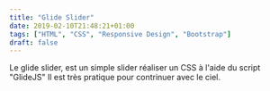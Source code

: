 ```yaml
---
title: "Glide Slider"
date: 2019-02-10T21:48:21+01:00
tags: ["HTML", "CSS", "Responsive Design", "Bootstrap"]
draft: false
---
```


Le glide slider, est un simple slider réaliser un CSS à l'aide du script "GlideJS" Il est très pratique pour contrinuer avec le ciel.